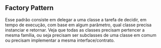## Factory Pattern

Esse padrão consiste em delegar a uma classe a tarefa de decidir, em tempo de execução, com base em algum parâmetro,
qual classe precisa instanciar e retornar. Veja que todas as classes precisam pertencer a mesma família, ou seja
precisam ser subclasses de uma classe em comum ou precisam implementar a mesma interface/contrato.
